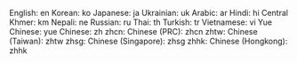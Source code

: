 English: en
Korean: ko
Japanese: ja
Ukrainian: uk
Arabic: ar
Hindi: hi
Central Khmer: km
Nepali: ne
Russian: ru
Thai: th
Turkish: tr
Vietnamese: vi
Yue Chinese: yue
Chinese: zh
zhcn: Chinese (PRC): zhcn
zhtw: Chinese (Taiwan): zhtw
zhsg: Chinese (Singapore): zhsg
zhhk: Chinese (Hongkong): zhhk